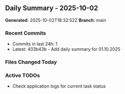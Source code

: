 ## Daily Summary - 2025-10-02

**Generated**: 2025-10-02T18:32:52Z
**Branch**: main


### Recent Commits
- Commits in last 24h: 1
- Latest: 403b43b - Add daily summary for 01.10.2025

### Files Changed Today

### Active TODOs
- Check application logs for current task status


